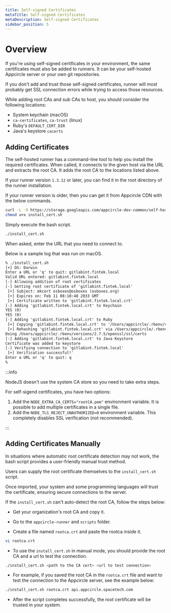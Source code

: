 ```yaml
---
title: Self-signed Certificates
metaTitle: Self-signed Certificates
metaDescription: Self-signed Certificates
sidebar_position: 5
---
```


# Overview

If you're using self-signed certificates in your environment, the same certificates must also be added to runners. It can be your self-hosted Appcircle server or your own git repositories.

If you don't add and trust those self-signed certificates, runner will most probably get SSL connection errors while trying to access those resources.

While adding root CAs and sub CAs to host, you should consider the following locations:

- System keychain (macOS)
- `ca-certificates`, `ca-trust` (linux)
- Ruby's `DEFAULT_CERT_DIR`
- Java's keystore `cacerts`

## Adding Certificates

The self-hosted runner has a command-line tool to help you install the required certificates. When called, it connects to the given host via the URL and extracts the root CA. It adds the root CA to the locations listed above.

If your runner version `1.3.12` or later, you can find it in the root directory of the runner installation.

If your runner version is older, then you can get it from Appcircle CDN with the below commands.

```bash
curl -L -O https://storage.googleapis.com/appcircle-dev-common/self-hosted/install_cert.sh
chmod u+x install_cert.sh
```

Simply execute the bash script.

```bash
./install_cert.sh
```

When asked, enter the URL that you need to connect to.

Below is a sample log that was run on macOS.

```txt
% ./install_cert.sh
[+] OS: Darwin
Enter a URL or 'q' to quit: gitlabint.fintek.local
Valid URL entered: gitlabint.fintek.local
[-] Allowing addition of root certificates
[-] Getting root certificate of 'gitlabint.fintek.local'
 [+] Subject: mkcert osboxes@osboxes (osboxes.org)
 [+] Expires on: Feb 11 08:10:48 2033 GMT
 [+] Certificate written to 'gitlabint.fintek.local.crt'
[-] Adding 'gitlabint.fintek.local.crt' to Keychain
YES (0)
YES (0)
[-] Adding 'gitlabint.fintek.local.crt' to Ruby
 [+] Copying 'gitlabint.fintek.local.crt' to '/Users/appcircle/.rbenv/versions/2.7.5/openssl/ssl/certs'
 [+] Rehashing 'gitlabint.fintek.local.crt' via /Users/appcircle/.rbenv/versions/2.7.5/openssl/bin/c_rehash
Doing /Users/appcircle/.rbenv/versions/2.7.5/openssl/ssl/certs
[-] Adding 'gitlabint.fintek.local.crt' to Java Keystore
Certificate was added to keystore
[-] Verifying connection to 'gitlabint.fintek.local'
 [+] Verification successful!'
Enter a URL or 'q' to quit: q
%
```

:::info

NodeJS doesn't use the system CA store so you need to take extra steps.

For self-sigend certificates, you have two options:

1. Add the `NODE_EXTRA_CA_CERTS="rootCA.pem"` environment variable. It is possible to add multiple certificates in a single file.
2. Add the `NODE_TLS_REJECT_UNAUTHORIZED=0` environment variable. This completely disables SSL verification (not recommended).

:::

## Adding Certificates Manually

In situations where automatic root certificate detection may not work, the bash script provides a user-friendly manual trust method.

Users can supply the root certificate themselves to the `install_cert.sh` script.

Once imported, your system and some programming languages will trust the certificate, ensuring secure connections to the server.

If the `install_cert.sh` can't auto-detect the root CA, follow the steps below:

- Get your organization's root CA and copy it.

- Go to the `appcircle-runner` and `scripts` folder.

- Create a file named `rootca.crt` and paste the rootca inside it.

```bash
vi rootca.crt
```

- To use the `install_cert.sh` in manual mode, you should provide the root CA and a url to test the connection.

```bash
./install_cert.sh <path to the CA cert> <url to test connection>
```

- For example, if you saved the root CA in the `rootca.crt` file and want to test the connection to the Appcircle server, see the example below:

```bash
./install_cert.sh rootca.crt api.appcircle.spacetech.com
```

- After the script completes successfully, the root certificate will be trusted in your system.
